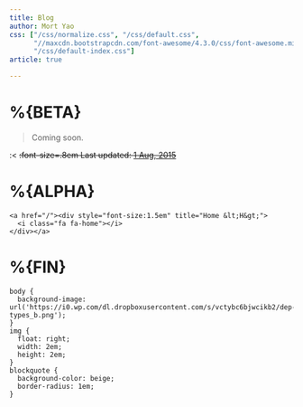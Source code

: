 ```yaml
---
title: Blog
author: Mort Yao
css: ["/css/normalize.css", "/css/default.css",
      "//maxcdn.bootstrapcdn.com/font-awesome/4.3.0/css/font-awesome.min.css",
      "/css/default-index.css"]
article: true

---
```


# %{BETA}

> Coming soon.

:<
~~:font-size=.8em Last updated: [1 Aug, 2015](/posts)~~

# %{ALPHA}

```:html
<a href="/"><div style="font-size:1.5em" title="Home &lt;H&gt;">
  <i class="fa fa-home"></i>
</div></a>
```

# %{FIN}

<!-- initialize page-wide style -->
```:css
body {
  background-image: url('https://i0.wp.com/dl.dropboxusercontent.com/s/vctybc6bjwcikb2/dep-types_b.png');
}
img {
  float: right;
  width: 2em;
  height: 2em;
}
blockquote {
  background-color: beige;
  border-radius: 1em;
}
```
